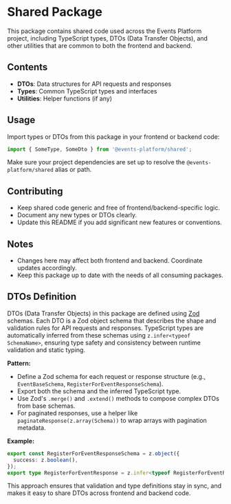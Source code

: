 # Shared Package

This package contains shared code used across the Events Platform project, including TypeScript types, DTOs (Data Transfer Objects), and other utilities that are common to both the frontend and backend.

## Contents
- **DTOs**: Data structures for API requests and responses
- **Types**: Common TypeScript types and interfaces
- **Utilities**: Helper functions (if any)

## Usage
Import types or DTOs from this package in your frontend or backend code:

```ts
import { SomeType, SomeDto } from '@events-platform/shared';
```

Make sure your project dependencies are set up to resolve the `@events-platform/shared` alias or path.

## Contributing
- Keep shared code generic and free of frontend/backend-specific logic.
- Document any new types or DTOs clearly.
- Update this README if you add significant new features or conventions.

## Notes
- Changes here may affect both frontend and backend. Coordinate updates accordingly.
- Keep this package up to date with the needs of all consuming packages.

## DTOs Definition

DTOs (Data Transfer Objects) in this package are defined using [Zod](https://zod.dev/) schemas. Each DTO is a Zod object schema that describes the shape and validation rules for API requests and responses. TypeScript types are automatically inferred from these schemas using `z.infer<typeof SchemaName>`, ensuring type safety and consistency between runtime validation and static typing.

**Pattern:**
- Define a Zod schema for each request or response structure (e.g., `EventBaseSchema`, `RegisterForEventResponseSchema`).
- Export both the schema and the inferred TypeScript type.
- Use Zod's `.merge()` and `.extend()` methods to compose complex DTOs from base schemas.
- For paginated responses, use a helper like `paginateResponse(z.array(Schema))` to wrap arrays with pagination metadata.

**Example:**
```ts
export const RegisterForEventResponseSchema = z.object({
  success: z.boolean(),
});
export type RegisterForEventResponse = z.infer<typeof RegisterForEventResponseSchema>;
```

This approach ensures that validation and type definitions stay in sync, and makes it easy to share DTOs across frontend and backend code.